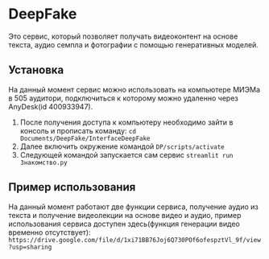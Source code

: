 # DeepFake

Это сервис, который позволяет получать видеоконтент на основе текста, аудио семпла и фотографии с помощью генеративных моделей.

## Установка
На данный момент сервис можно использовать на компьютере МИЭМа в 505 аудитори, подключиться к которому можно удаленно через AnyDesk(id 400933947).
1. После получения доступа к компьютеру необходимо зайти в консоль и прописать команду: 
```cd Documents/DeepFake/InterfaceDeepFake```
2. Далее включить окружение командой
```DP/scripts/activate```
3. Следующей командой запускается сам сервис
```streamlit run Знакомство.py```

## Пример использования
На данный момент работают две функции сервиса, получение аудио из текста и получение видеолекции на основе видео и аудио, пример использования сервиса
доступен здесь(функция генерации видео временно отсутствует):
```https://drive.google.com/file/d/1xi71BB76Joj6Q730POf6ofespztVl_9f/view?usp=sharing```
